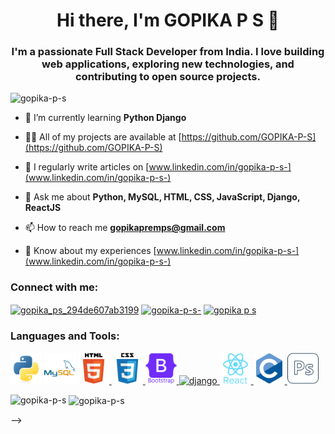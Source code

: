 <h1 align="center">Hi there, I'm GOPIKA P S 👋</h1>
<h3 align="center">I'm a passionate Full Stack Developer from India. I love building web applications, exploring new technologies, and contributing to open source projects.</h3>

<p align="left"> <img src="https://komarev.com/ghpvc/?username=gopika-p-s&label=Profile%20views&color=0e75b6&style=flat" alt="gopika-p-s" /> </p>

- 📖 I’m currently learning **Python Django**

- 👨‍💻 All of my projects are available at [https://github.com/GOPIKA-P-S](https://github.com/GOPIKA-P-S)

- 📝 I regularly write articles on [www.linkedin.com/in/gopika-p-s-](www.linkedin.com/in/gopika-p-s-)

- 💬 Ask me about **Python, MySQL, HTML, CSS, JavaScript, Django, ReactJS**

- 📫 How to reach me **gopikapremps@gmail.com**

- 📄 Know about my experiences [www.linkedin.com/in/gopika-p-s-](www.linkedin.com/in/gopika-p-s-)

<h3 align="left">Connect with me:</h3>
<p align="left">
<a href="https://dev.to/gopika_ps_294de607ab3199" target="blank"><img align="center" src="https://raw.githubusercontent.com/rahuldkjain/github-profile-readme-generator/master/src/images/icons/Social/devto.svg" alt="gopika_ps_294de607ab3199" height="50" width="" 50/></a>
<a href="https://linkedin.com/in/gopika-p-s-" target="blank"><img align="center" src="https://raw.githubusercontent.com/rahuldkjain/github-profile-readme-generator/master/src/images/icons/Social/linked-in-alt.svg" alt="gopika-p-s-" height="50" width="50" /></a>
<a href="https://www.hackerrank.com/gopika p s" target="blank"><img align="center" src="https://raw.githubusercontent.com/rahuldkjain/github-profile-readme-generator/master/src/images/icons/Social/hackerrank.svg" alt="gopika p s" height="50" width="50" /></a>
</p>

<h3 align="left">Languages and Tools:</h3>
<p align="left"><a href="https://www.python.org" target="_blank" rel="noreferrer"> <img src="https://raw.githubusercontent.com/devicons/devicon/master/icons/python/python-original.svg" alt="python" width="50" height="50"/></a> <a href="https://www.mysql.com/" target="_blank" rel="noreferrer"> <img src="https://raw.githubusercontent.com/devicons/devicon/master/icons/mysql/mysql-original-wordmark.svg" alt="mysql" width="50" height="50"/></a> <a href="https://www.w3.org/html/" target="_blank" rel="noreferrer"> <img src="https://raw.githubusercontent.com/devicons/devicon/master/icons/html5/html5-original-wordmark.svg" alt="html5" width="50" height="50"/></a><a href="https://www.w3schools.com/css/" target="_blank" rel="noreferrer"> <img src="https://raw.githubusercontent.com/devicons/devicon/master/icons/css3/css3-original-wordmark.svg" alt="css3" width="50" height="50"/> </a><a href="https://getbootstrap.com" target="_blank" rel="noreferrer"> <img src="https://raw.githubusercontent.com/devicons/devicon/master/icons/bootstrap/bootstrap-plain-wordmark.svg" alt="bootstrap" width="50" height="50"/> </a> <a href="https://www.djangoproject.com/" target="_blank" rel="noreferrer"> <img src="https://cdn.worldvectorlogo.com/logos/django.svg" alt="django" width="50" height="50"/> </a><a href="https://reactjs.org/" target="_blank" rel="noreferrer"> <img src="https://raw.githubusercontent.com/devicons/devicon/master/icons/react/react-original-wordmark.svg" alt="react" width="50" height="50"/> </a><a href="https://www.cprogramming.com/" target="_blank" rel="noreferrer"> <img src="https://raw.githubusercontent.com/devicons/devicon/master/icons/c/c-original.svg" alt="c" width="50" height="50"/> </a>  <a href="https://www.photoshop.com/en" target="_blank" rel="noreferrer"> <img src="https://raw.githubusercontent.com/devicons/devicon/master/icons/photoshop/photoshop-line.svg" alt="photoshop" width="50" height="50"/> </a>  </p> 

<p><img align="left" src="https://github-readme-stats.vercel.app/api/top-langs?username=gopika-p-s&show_icons=true&locale=en&layout=compact" alt="gopika-p-s" /></p>

<p>&nbsp;<img align="center" src="https://github-readme-stats.vercel.app/api?username=gopika-p-s&show_icons=true&locale=en" alt="gopika-p-s" /></p>

-->
